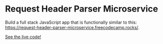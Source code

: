 # Request Header Parser Microservice

Build a full stack JavaScript app that is functionally similar to this: https://request-header-parser-microservice.freecodecamp.rocks/.

[See the live code!](https://df-request-header-parser.herokuapp.com/)